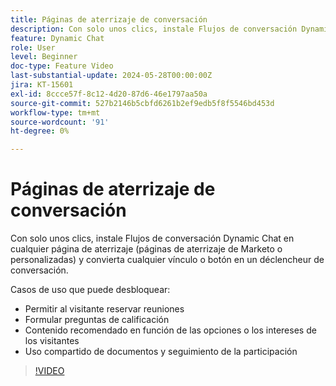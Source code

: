 ```yaml
---
title: Páginas de aterrizaje de conversación
description: Con solo unos clics, instale Flujos de conversación Dynamic Chat en cualquier página de aterrizaje (páginas de aterrizaje de Marketo o personalizadas) y convierta cualquier vínculo o botón en un déclencheur de conversación.
feature: Dynamic Chat
role: User
level: Beginner
doc-type: Feature Video
last-substantial-update: 2024-05-28T00:00:00Z
jira: KT-15601
exl-id: 8ccce57f-8c12-4d20-87d6-46e1797aa50a
source-git-commit: 527b2146b5cbfd6261b2ef9edb5f8f5546bd453d
workflow-type: tm+mt
source-wordcount: '91'
ht-degree: 0%

---
```


# Páginas de aterrizaje de conversación

Con solo unos clics, instale Flujos de conversación Dynamic Chat en cualquier página de aterrizaje (páginas de aterrizaje de Marketo o personalizadas) y convierta cualquier vínculo o botón en un déclencheur de conversación.

Casos de uso que puede desbloquear:

- Permitir al visitante reservar reuniones
- Formular preguntas de calificación
- Contenido recomendado en función de las opciones o los intereses de los visitantes
- Uso compartido de documentos y seguimiento de la participación

>[!VIDEO](https://video.tv.adobe.com/v/3445104/?learn=on&captions=spa)

